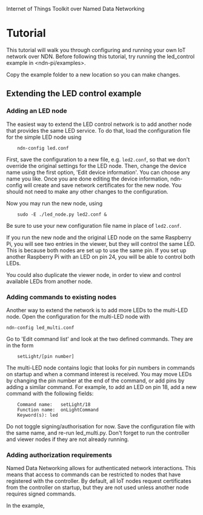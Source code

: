 Internet of Things Toolkit
over
Named Data Networking

Tutorial
=========

This tutorial will walk you through configuring and running your own IoT network over NDN.
Before following this tutorial, try running the led\_control example in <ndn-pi/examples>.

Copy the example folder to a new location so you can make changes.
 
Extending the LED control example
-------------------------------------

### Adding an LED node
The easiest way to extend the LED control network is to add another node that provides the
same LED service. To do that, load the configuration file for the simple LED node using

	    ndn-config led.conf

First, save the configuration to a new file, e.g. `led2.conf`, so that we don't override the
original settings for the LED node. Then, change the device name using the first option, 
'Edit device information'. You can choose any name you like. Once you are done editing the
device information, ndn-config will create and save network certificates for the new node.
You should not need to make any other changes to the configuration.    

Now you may run the new node, using

        sudo -E ./led_node.py led2.conf &

Be sure to use your new configuration file name in place of `led2.conf`.    

If you run the new node and the original LED node on the same Raspberry Pi, you will see two 
entries in the viewer, but they will control the same LED. This 
is because both nodes are set up to use the same pin. If you set up another Raspberry Pi with 
an LED on pin 24, you will be able to control both LEDs.

You could also duplicate the viewer node, in order to view and control available LEDs from
another node.


### Adding commands to existing nodes

Another way to extend the network is to add more LEDs to the multi-LED node. Open
the configuration for the multi-LED node with

	ndn-config led_multi.conf

Go to 'Edit command list' and look at the two defined commands. They are in the form

	    setLight/[pin number]

The multi-LED node contains logic that looks for pin numbers in commands on startup and
when a command interest is received. You may move LEDs by changing the pin number at the end
of the command, or add pins by adding a similar command. For example, to add an LED on pin 18,
add a new command with the following fields:    

	    Command name:  	setLight/18
	    Function name: 	onLightCommand
	    Keyword(s): led

Do not toggle signing/authorisation for now. Save the configuration file with the same name, and
re-run led\_multi.py. Don't forget to run the controller and viewer nodes if they are not already 
running.

### Adding authorization requirements

Named Data Networking allows for authenticated network interactions. This means that access to commands
can be restricted to nodes that have registered with the controller. By default, all IoT nodes request
certificates from the controller on startup, but they are not used unless another node requires signed 
commands.

In the example, 
